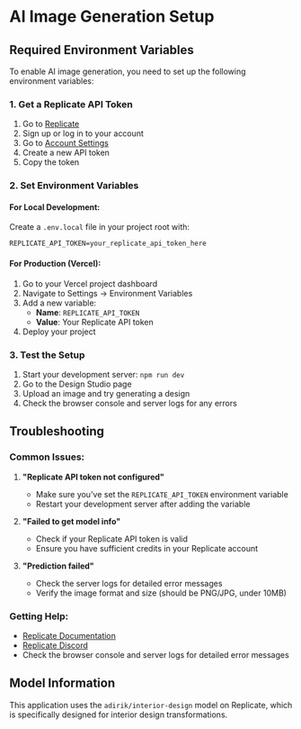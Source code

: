 # AI Image Generation Setup

## Required Environment Variables

To enable AI image generation, you need to set up the following environment variables:

### 1. Get a Replicate API Token

1. Go to [Replicate](https://replicate.com)
2. Sign up or log in to your account
3. Go to [Account Settings](https://replicate.com/account/api-tokens)
4. Create a new API token
5. Copy the token

### 2. Set Environment Variables

#### For Local Development:
Create a `.env.local` file in your project root with:

```env
REPLICATE_API_TOKEN=your_replicate_api_token_here
```

#### For Production (Vercel):
1. Go to your Vercel project dashboard
2. Navigate to Settings → Environment Variables
3. Add a new variable:
   - **Name**: `REPLICATE_API_TOKEN`
   - **Value**: Your Replicate API token
4. Deploy your project

### 3. Test the Setup

1. Start your development server: `npm run dev`
2. Go to the Design Studio page
3. Upload an image and try generating a design
4. Check the browser console and server logs for any errors

## Troubleshooting

### Common Issues:

1. **"Replicate API token not configured"**
   - Make sure you've set the `REPLICATE_API_TOKEN` environment variable
   - Restart your development server after adding the variable

2. **"Failed to get model info"**
   - Check if your Replicate API token is valid
   - Ensure you have sufficient credits in your Replicate account

3. **"Prediction failed"**
   - Check the server logs for detailed error messages
   - Verify the image format and size (should be PNG/JPG, under 10MB)

### Getting Help:

- [Replicate Documentation](https://replicate.com/docs)
- [Replicate Discord](https://discord.gg/replicate)
- Check the browser console and server logs for detailed error messages

## Model Information

This application uses the `adirik/interior-design` model on Replicate, which is specifically designed for interior design transformations. 